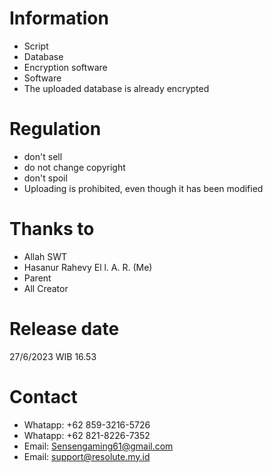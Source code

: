 # Information
- Script
- Database
- Encryption software
- Software
- The uploaded database is already encrypted
# Regulation 
- don't sell 
- do not change copyright
- don't spoil
- Uploading is prohibited, even though it has been modified 
# Thanks to 
- Allah SWT
- Hasanur Rahevy El l. A. R. (Me)
- Parent
- All Creator
# Release date
27/6/2023 WIB 16.53
# Contact
- Whatapp: +62 859-3216-5726
- Whatapp: +62 821-8226-7352
- Email: Sensengaming61@gmail.com
- Email: support@resolute.my.id
